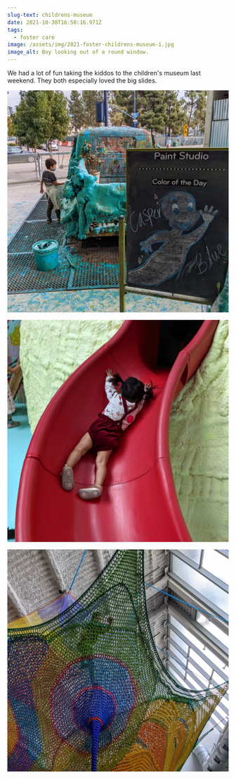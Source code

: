 ```yaml
---
slug-text: childrens-museum
date: 2021-10-30T16:50:16.971Z
tags:
  - foster care
image: /assets/img/2021-foster-childrens-museum-1.jpg
image_alt: Boy looking out of a round window.
---
```

We had a lot of fun taking the kiddos to the children's museum last weekend. They both especially loved the big slides. 

![Boy putting paint on a full size truck.](
    /assets/img/2021-foster-childrens-museum-2.jpg
    "This is probably not what people would guess when he says he painted a truck."
)

![Baby girl sliding down a slide on her belly.](
    /assets/img/2021-foster-childrens-museum-3.jpg
    "Belly slides are just as fun."
)

![Boy climbing in colorful netting.](/assets/img/2021-foster-childrens-museum-4.jpg)
